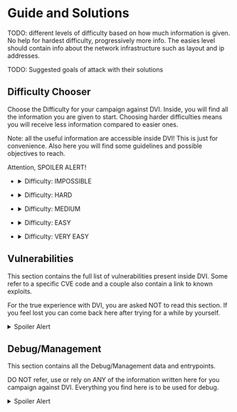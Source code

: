 # Guide and Solutions

TODO: different levels of difficulty based on how much information is given. No help for hardest difficulty, progressively more info. The easies level should contain info about the network infrastructure such as layout and ip addresses.

TODO: Suggested goals of attack with their solutions

## Difficulty Chooser

Choose the Difficulty for your campaign against DVI. Inside, you will find all the information you are given to start. Choosing harder difficulties means you will receive less information compared to easier ones. 

Note: all the useful information are accessible inside DVI! This is just for convenience. Also here you will find some guidelines and possible objectives to reach.

Attention, SPOILER ALERT!

- <details>
  <summary>Difficulty: IMPOSSIBLE</summary>
  Network Scheme: None

  Start your journey inside DVI at *localhost:5000*. Good luck!

</details>

- <details>
  <summary>Difficulty: HARD</summary>
  Network Scheme:

  ![](./_readme_images/network_hard.png)

</details>

- <details>
  <summary>Difficulty: MEDIUM</summary>
  Network Scheme:

  ![](./_readme_images/network_medium.png)

</details>

- <details>
  <summary>Difficulty: EASY</summary>
  Network Scheme:

  ![](./_readme_images/network_easy.png)

</details>

- <details>
  <summary>Difficulty: VERY EASY</summary>
  Network Scheme:

  ![](./_readme_images/network_very_easy.png)

</details>

## Vulnerabilities

This section contains the full list of vulnerabilities present inside DVI. Some refer to a specific CVE code and a couple also contain a link to known exploits.

For the true experience with DVI, you are asked NOT to read this section. If you feel lost you can come back here after trying for a while by yourself.

<details>
  <summary>Spoiler Alert</summary>

 - Web: RCE ([Exploit](./DVI_dind/framework/web/README.md))

 - ScadaLTS: Privilege Escalation, RCE  (CVE-2022-41976, CVE-2023-33472 https://hev0x.github.io/posts/scadalts-cve-2023-33472/) 

 - Enterprise DB: Improper Authentication (CVE-2012-2122)

 - Windows: RCE (CVE-2019-0708)

 - OpenPLC: RCE (CVE-2024-34026)

 - WingFTP: RCE (CVE-2025-47812 https://www.exploit-db.com/exploits/52347)

</details>

## Debug/Management

This section contains all the Debug/Management data and entrypoints.

DO NOT refer, use or rely on ANY of the information written here for you campaign against DVI. Everything you find here is to be used for debug.

<details>
  <summary>Spoiler Alert</summary>

</details>